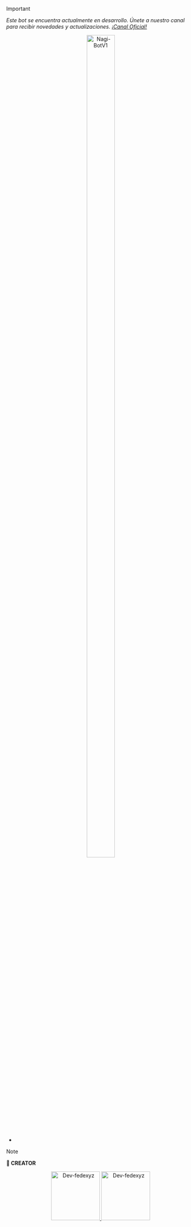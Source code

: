 > [!IMPORTANT]
> _Este bot se encuentra actualmente en desarrollo. Únete a nuestro canal para recibir novedades y actualizaciones. [¡Canal Oficial!](https://whatsapp.com/channel/0029Vb6EMjb6GcGKmVITlG2p)_



<p align="center">
  <img src="" alt="Nagi-BotV1" style="width: 75%; height: auto; max-width: 100px;">

-

> [!NOTE]
> **👑 CREATOR**

<p align="center">
  <a href="https://github.com/gabrie-cell">
    <img src="https://github.com/gabrie-cell.png" width="130" height="130" alt="Dev-fedexyz">
    <img src="https://github.com/Dev-fedexyz13.png" width="130" height="130" alt="Dev-fedexyz">
  </a>
</p>

</div>

